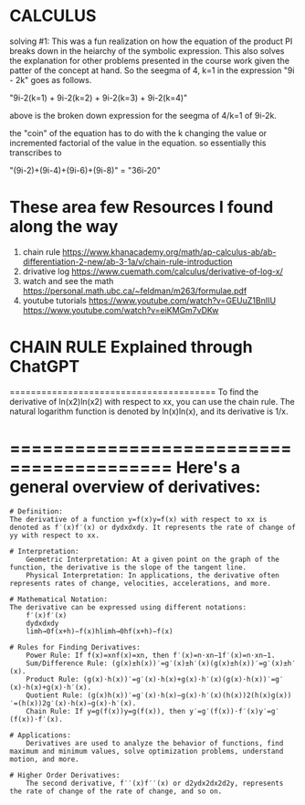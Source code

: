 # CALCULUS

solving #1:
This was a fun realization on how the equation of the product PI breaks down in the heiarchy of the symbolic expression. This also solves the explanation for other problems presented in the course work given the patter of the concept at hand.
So the seegma of 4, k=1 in the expression "9i - 2k" goes as follows.

"9i-2(k=1) + 9i-2(k=2) + 9i-2(k=3) + 9i-2(k=4)"

above is the broken down expression for the seegma of 4/k=1 of 9i-2k.

the "coin" of the equation has to do with the k changing the value or incremented factorial of the value in the equation. so essentially this transcribes to 

"(9i-2)+(9i-4)+(9i-6)+(9i-8)" = "36i-20"

# These area few Resources I found along the way
1) chain rule
https://www.khanacademy.org/math/ap-calculus-ab/ab-differentiation-2-new/ab-3-1a/v/chain-rule-introduction
2) drivative log
https://www.cuemath.com/calculus/derivative-of-log-x/
3) watch and see the math
https://personal.math.ubc.ca/~feldman/m263/formulae.pdf
4) youtube tutorials
https://www.youtube.com/watch?v=GEUuZ1BnIIU
https://www.youtube.com/watch?v=eiKMGm7vDKw

# CHAIN RULE Explained through ChatGPT
=======================================
To find the derivative of ln⁡(x2)ln(x2) with respect to xx, you can use the chain rule. The natural logarithm function is denoted by ln⁡(x)ln(x), and its derivative is 1/x​.

=========================================
Here's a general overview of derivatives:
=========================================
    # Definition:
    The derivative of a function y=f(x)y=f(x) with respect to xx is denoted as f′(x)f′(x) or dydxdxdy​. It represents the rate of change of yy with respect to xx.

    # Interpretation:
        Geometric Interpretation: At a given point on the graph of the function, the derivative is the slope of the tangent line.
        Physical Interpretation: In applications, the derivative often represents rates of change, velocities, accelerations, and more.

    # Mathematical Notation:
    The derivative can be expressed using different notations:
        f′(x)f′(x)
        dydxdxdy​
        lim⁡h→0f(x+h)−f(x)hlimh→0​hf(x+h)−f(x)​

    # Rules for Finding Derivatives:
        Power Rule: If f(x)=xnf(x)=xn, then f′(x)=n⋅xn−1f′(x)=n⋅xn−1.
        Sum/Difference Rule: (g(x)±h(x))′=g′(x)±h′(x)(g(x)±h(x))′=g′(x)±h′(x).
        Product Rule: (g(x)⋅h(x))′=g′(x)⋅h(x)+g(x)⋅h′(x)(g(x)⋅h(x))′=g′(x)⋅h(x)+g(x)⋅h′(x).
        Quotient Rule: (g(x)h(x))′=g′(x)⋅h(x)−g(x)⋅h′(x)(h(x))2(h(x)g(x)​)′=(h(x))2g′(x)⋅h(x)−g(x)⋅h′(x)​.
        Chain Rule: If y=g(f(x))y=g(f(x)), then y′=g′(f(x))⋅f′(x)y′=g′(f(x))⋅f′(x).

    # Applications:
        Derivatives are used to analyze the behavior of functions, find maximum and minimum values, solve optimization problems, understand motion, and more.

    # Higher Order Derivatives:
        The second derivative, f′′(x)f′′(x) or d2ydx2dx2d2y​, represents the rate of change of the rate of change, and so on.